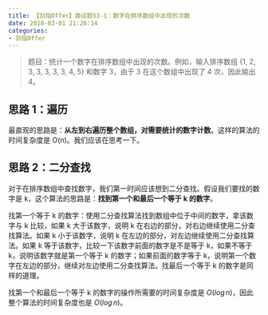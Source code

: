 ```yaml
---
title: 【剑指Offer】面试题53-1：数字在排序数组中出现的次数
date: 2018-03-01 21:26:14
categories:
- 剑指Offer
---
```


> 题目：统计一个数字在排序数组中出现的次数。例如，输入排序数组 {1, 2, 3, 3, 3, 3, 3, 4, 5} 和数字 3，由于 3 在这个数组中出现了 4 次，因此输出 4。

<!-- more -->

## 思路 1：遍历

最直观的思路是：**从左到右遍历整个数组，对需要统计的数字计数**。这样的算法的时间复杂度是 O(n)。我们应该在思考一下。

## 思路 2：二分查找

对于在排序数组中查找数字，我们第一时间应该想到二分查找。假设我们要找的数字是 k，这个算法的思路是：**找到第一个和最后一个等于 k 的数字**。

找第一个等于 k 的数字：使用二分查找算法找到数组中位于中间的数字，拿该数字与 k 比较，如果 k 大于该数字，说明 k 在右边的部分，对右边继续使用二分查找算法。如果 k 小于该数字，说明 k 在左边的部分，对左边继续使用二分查找算法。如果 k 等于该数字，比较一下该数字前面的数字是不是等于 k，如果不等于 k，说明该数字就是第一个等于 k 的数字；如果前面的数字等于 k，说明第一个数字在左边的部分，继续对左边使用二分查找算法。找最后一个等于 k 的数字是同样的道理。

找第一个和最后一个等于 k 的数字的操作所需要的时间复杂度是 $O(log\,n)$，因此整个算法的时间复杂度也是 $O(log\,n)$。
